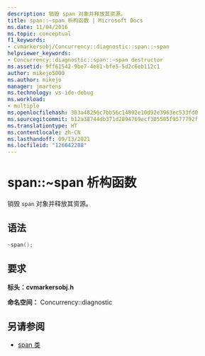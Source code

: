 ```yaml
---
description: 销毁 span 对象并释放其资源。
title: span::~span 析构函数 | Microsoft Docs
ms.date: 11/04/2016
ms.topic: conceptual
f1_keywords:
- cvmarkersobj/Concurrency::diagnostic::span::~span
helpviewer_keywords:
- Concurrency::diagnostic::span::~span destructor
ms.assetid: 9ff61542-9be7-4e81-bfe5-5d2c6eb112c1
author: mikejo5000
ms.author: mikejo
manager: jmartens
ms.technology: vs-ide-debug
ms.workload:
- multiple
ms.openlocfilehash: 383a48256c7bb56c14892e10d92e3963ec533fd0
ms.sourcegitcommit: b12a38744db371d2894769ecf305585f9577792f
ms.translationtype: HT
ms.contentlocale: zh-CN
ms.lasthandoff: 09/13/2021
ms.locfileid: "126642288"
---
```

# <a name="spanspan-destructor"></a>span::~span 析构函数

销毁 `span` 对象并释放其资源。

## <a name="syntax"></a>语法

```cpp
~span();
```

## <a name="requirements"></a>要求

**标头：cvmarkersobj.h** 

**命名空间：** Concurrency::diagnostic

## <a name="see-also"></a>另请参阅

- [span 类](../profiling/span-class.md)

